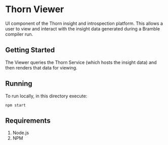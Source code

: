 # Thorn Viewer
UI component of the Thorn insight and introspection platform. This allows a user to view
and interact with the insight data generated during a Bramble compiler run.

## Getting Started
The Viewer queries the Thorn Service (which hosts the insight data) and then renders
that data for viewing.

## Running
To run locally, in this directory execute:
```
npm start
```

## Requirements
1. Node.js
1. NPM